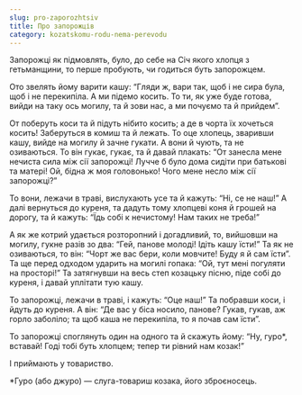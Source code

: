 ```yaml
---
slug: pro-zaporozhtsiv
title: Про запорожців
category: kozatskomu-rodu-nema-perevodu
---
```

Запорожці як підмовлять, було, до себе на Січ якого хлопця з гетьманщини, то перше пробують, чи годиться буть запорожцем.

Ото звелять йому варити кашу: “Гляди ж, вари так, щоб і не сира була, щоб і не перекипіла. А ми підемо косить. То ти, як уже буде готова, вийди на таку ось могилу, та й зови нас, а ми почуємо та й прийдем”.

От поберуть коси та й підуть нібито косить; а де в чорта їх хочеться косить! Заберуться в комиш та й лежать. То оце хлопець, зваривши кашу, вийде на могилу й зачне гукати. А вони й чують, та не озиваються. То він гукає, гукає, та й давай плакать: “От занесла мене нечиста сила між сії запорожці! Лучче б було дома сидіти при батькові та матері! Ой, бідна ж моя головонько! Чого мене несло між сії запорожці?”

То вони, лежачи в траві, вислухають усе та й кажуть: “Ні, се не наш!” А далі вернуться до куреня, та дадуть тому хлопцеві коня й грошей на дорогу, та й кажуть: “Їдь собі к нечистому! Нам таких не треба!”

А як же котрий удається розторопний і догадливий, то, вийшовши на могилу, гукне разів зо два: “Гей, панове молоді! Ідіть кашу їсти!” Та як не озиваються, то він: “Чорт же вас бери, коли мовчите! Буду я й сам їсти”. Та ще перед одходом ударить на могилі гопака: “Ой, тут мені погуляти на просторі!” Та затягнувши на весь степ козацьку пісню, піде собі до куреня, і давай уплітати тую кашу.

То запорожці, лежачи в траві, і кажуть: “Оце наш!” Та побравши коси, і йдуть до куреня. А він: “Де вас у біса носило, панове? Гукав, гукав, аж горло заболіло; та щоб каша не перекипіла, то я почав сам їсти”.

То запорожці споглянуть один на одного та й скажуть йому: “Ну, гуро*, вставай! Годі тобі буть хлопцем; тепер ти рівний нам козак!”

І приймають у товариство.

*Гуро (або джуро) — слуга-товариш козака, його зброєносець.
